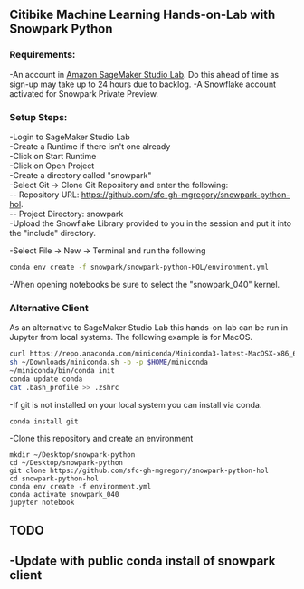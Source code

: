 ## Citibike Machine Learning Hands-on-Lab with Snowpark Python  

### Requirements:  
-An account in [Amazon SageMaker Studio Lab](https://studiolab.sagemaker.aws/).  Do this ahead of time as sign-up may take up to 24 hours due to backlog.
-A Snowflake account activated for Snowpark Private Preview.  
    

### Setup Steps:

-Login to SageMaker Studio Lab  
-Create a Runtime if there isn't one already  
-Click on Start Runtime  
-Click on Open Project  
-Create a directory called "snowpark"  
-Select Git -> Clone Git Repository and enter the following:  
    -- Repository URL: https://github.com/sfc-gh-mgregory/snowpark-python-hol.  
    -- Project Directory: snowpark  
-Upload the Snowflake Library provided to you in the session and put it into the "include" directory.  

-Select File -> New -> Terminal and run the following  
```bash
conda env create -f snowpark/snowpark-python-HOL/environment.yml
```
-When opening notebooks be sure to select the "snowpark_040" kernel.

### Alternative Client  

As an alternative to SageMaker Studio Lab this hands-on-lab can be run in Jupyter from local systems.  The following example is for MacOS.
```bash
curl https://repo.anaconda.com/miniconda/Miniconda3-latest-MacOSX-x86_64.sh -o ~/Downloads/miniconda.sh  
sh ~/Downloads/miniconda.sh -b -p $HOME/miniconda  
~/miniconda/bin/conda init  
conda update conda
cat .bash_profile >> .zshrc  
```
-If git is not installed on your local system you can install via conda.
```bash
conda install git
```

-Clone this repository and create an environment
```
mkdir ~/Desktop/snowpark-python
cd ~/Desktop/snowpark-python
git clone https://github.com/sfc-gh-mgregory/snowpark-python-hol
cd snowpark-python-hol
conda env create -f environment.yml
conda activate snowpark_040
jupyter notebook
```

## TODO

-Update with public conda install of snowpark client  
-
